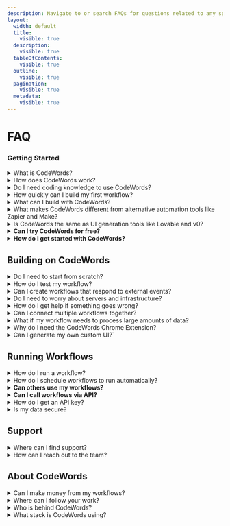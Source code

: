 ```yaml
---
description: Navigate to or search FAQs for questions related to any specific topic.
layout:
  width: default
  title:
    visible: true
  description:
    visible: true
  tableOfContents:
    visible: true
  outline:
    visible: true
  pagination:
    visible: true
  metadata:
    visible: true
---
```


# FAQ

### Getting Started

<details>

<summary>What is CodeWords?</summary>

[CodeWords](https://codewords.agemo.ai/) is an AI-powered automation platform that helps teams and individuals build, deploy, and manage workflows faster. Whether you’re a no-code creator or a developer, CodeWords turns plain English instructions into fully functional Python-based automations and intelligent agents.

</details>

<details>

<summary>How does CodeWords work?</summary>

CodeWords conversational AI assistant (Cody) generates real code behind the scenes. You describe what you want, and CodeWords builds it, integrates your tools, and runs it automatically.

</details>

<details>

<summary>Do I need coding knowledge to use CodeWords?</summary>

No. CodeWords is designed for **both non-technical users and developers**. You can automate workflows through simple conversation, and advanced users can view or edit the underlying Python code when needed.

</details>

<details>

<summary>How quickly can I build my first workflow?</summary>

Most users can build and deploy their first workflow in **under five minutes** using Cody’s step-by-step conversational builder and pre-made templates.

</details>

<details>

<summary>What can I build with CodeWords?</summary>

CodeWords lets you build powerful workflow automations and AI Agents that integrate with 2,700+ tools, including LinkedIn, Google Workspace, Slack, GitHub, and more. From simple data processing tasks to complex AI-powered research pipelines, monitoring systems, and multi-step business process automations.\
\
Each service automatically gets a professional web interface and API endpoint, making it easy for users to interact with your workflows through forms, file uploads, and rich output displays.

</details>

<details>

<summary>What makes CodeWords different from alternative automation tools like Zapier and Make?</summary>

**Unlike traditional no-code tools** that rely on rigid blocks or limited actions, **CodeWords generates real Python automation code**, empowering **Cody** to handle **complex logic and deep integrations** — all **without writing a single line of code**. Describe what you want in **plain English**, and Cody builds it for you.

</details>

<details>

<summary>Is CodeWords the same as UI generation tools like Lovable and v0?</summary>

No. CodeWords is designed to build automations and back-end workflows.

</details>

<details>

<summary><strong>Can I try CodeWords for free?</strong></summary>

**Yes. CodeWords offers a free tier with $5 in credits** (No Credit Card required), allowing you to start building and testing workflows right away before adding more credits.&#x20;

</details>

<details>

<summary><strong>How do I get started with CodeWords?</strong><br></summary>

You can sign up at [codewords.ai](https://codewords.ai), explore the [Quickstart Guide](https://docs.codewords.ai/get-started/quickstart), and chat with [Cody](https://docs.codewords.ai/fundamentals/introduction-to-cody) to build your first automation in minutes.

</details>

## Building on CodeWords

<details>

<summary>Do I need to start from scratch?</summary>

No. CodeWords provides 100+ pre-build templates you can customize. You can choose from options like Linkedin enrichers, sentiment analyzers, or email automation.

</details>

<details>

<summary>How do I test my workflow?</summary>

Use the built-in testing interface to run your workflow with real inputs. View detailed logs to debug any issues.

</details>

<details>

<summary>Can I create workflows that respond to external events?</summary>

Yes. Set up triggers for email arrivals, Slack messages, webhook events, form submissions, or schedule-based activations. Your workflows can react automatically to external events.

</details>

<details>

<summary>Do I need to worry about servers and infrastructure?</summary>

No! CodeWords handles all infrastructure automatically. Your workflows run on-demand in secure, isolated environments. No server management, scaling concerns, or maintenance required.

</details>

<details>

<summary>How do I get help if something goes wrong?</summary>

CodeWords provides detailed execution logs and error messages through the interface. Use the built-in support chat for technical help, or browse the extensive template library for examples and patterns.

</details>

<details>

<summary>Can I connect multiple workflows together?</summary>

Yes! Workflows can call other workflows, creating complex multi-step automations. Build modular components that work together for sophisticated business processes and data pipelines.

</details>

<details>

<summary>What if my workflow needs to process large amounts of data?</summary>

CodeWords automatically handles scaling and timeout management. For long-running tasks, the platform provides real-time progress updates and background processing to handle large datasets efficiently.

</details>

<details>

<summary>Why do I need the CodeWords Chrome Extension?</summary>



</details>

<details>

<summary>Can I generate my own custom UI?`</summary>

This is a feature coming soon. In the meantime, you can follow [this](../use-cases/building-web-apps-with-a-codewords-back-end.md) guide to integrate with popular UI generation tools.

</details>

## Running Workflows

<details>

<summary>How do I run a workflow?</summary>

Three ways:&#x20;

* Through an automatically generated custom UI available at `codewords.agemo.ai/run/{service_id}`
* On a [schedule](../fundamentals/schedules-and-triggers.md) or with a trigger

- via [API calls](../fundamentals/codewords-api-key.md)

</details>

<details>

<summary>How do I schedule workflows to run automatically?</summary>

You can configure this after successfully building your workflow.

</details>

<details>

<summary><strong>Can others use my workflows?</strong> </summary>

Yes, you can share workflows as private (you only), public (anyone can use), or templates (others can copy and modify). Each gets a permanent URL.

</details>

<details>

<summary><strong>Can I call workflows via API?</strong> </summary>

Yes, every deployed workflow gets an API endpoint at https://runtime.codewords.ai/run/{service\_id} for programmatic access from external systems.

</details>

<details>

<summary>How do I get an API key?</summary>

Visit your account page [here](https://codewords.agemo.ai/account/keys) to generate API keys.

</details>

<details>

<summary>Is my data secure?</summary>

Yes, CodeWords uses secure environment variables for API keys and runs workflows in isolated sandboxes. Data is encrypted and each execution is completely isolated.

</details>



## Support

<details>

<summary>Where can I find support?</summary>

To get direct support from the team and the community, join our [Discord](https://discord.codewords.ai) channel.

Our official documentation is at [docs.codewords.ai](https://docs.codewords.ai/). You can also find video tutorials on our Youtube channel at [@codewordsai](https://www.youtube.com/@codewordsai).

</details>

<details>

<summary>How can I reach out to the team?</summary>

You can find us on [Discord](https://discord.codewords.ai) or you can email us at support@codewords.ai

</details>

## About CodeWords

<details>

<summary>Can I make money from my workflows?</summary>

You can build custom automation solutions for clients using CodeWords as your platform. Our CodeWords creator program is also coming soon. More info [here](https://www.notion.so/agemo/CodeWords-Champions-2632b520705580e692f6fa8eb0528cd1?source=copy_link).

</details>

<details>

<summary>Where can I follow your work?</summary>

Check out the Agemo [blog](https://agemo.ai/blog) where we document our research, engineering and product work. Follow on [LinkedIn](https://linkedin.com/showcase/codewordsai) and [X](https://x.com/codewordsai) if you don't want to miss any updates.

</details>

<details>

<summary>Who is behind CodeWords?</summary>

[Agemo](https://agemo.ai/).

</details>

<details>

<summary>What stack is CodeWords using?</summary>

CodeWords builds workflows using FastAPI, Python and a mix of first-party and third-party providers for integrations and tools.

</details>
